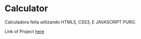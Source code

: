 # Calculator
Calculadora feita utilizando HTML5, CSS3, E JAVASCRIPT PURO.

Link of Project <a href ='https://ruansampaio-code.github.io/Calculator/'>  here </a>
